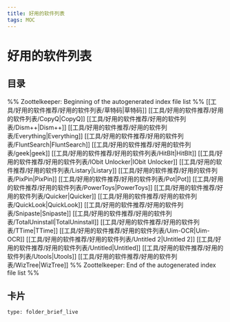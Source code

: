 ```yaml
---
title: 好用的软件列表
tags: MOC
---
```

# 好用的软件列表

## 目录



%% Zoottelkeeper: Beginning of the autogenerated index file list  %%
 [[工具/好用的软件推荐/好用的软件列表/草特码|草特码]]
 [[工具/好用的软件推荐/好用的软件列表/CopyQ|CopyQ]]
 [[工具/好用的软件推荐/好用的软件列表/Dism++|Dism++]]
 [[工具/好用的软件推荐/好用的软件列表/Everything|Everything]]
 [[工具/好用的软件推荐/好用的软件列表/FluntSearch|FluntSearch]]
 [[工具/好用的软件推荐/好用的软件列表/geek|geek]]
 [[工具/好用的软件推荐/好用的软件列表/HitBIt|HitBIt]]
 [[工具/好用的软件推荐/好用的软件列表/IObit Unlocker|IObit Unlocker]]
 [[工具/好用的软件推荐/好用的软件列表/Listary|Listary]]
 [[工具/好用的软件推荐/好用的软件列表/PixPin|PixPin]]
 [[工具/好用的软件推荐/好用的软件列表/Pot|Pot]]
 [[工具/好用的软件推荐/好用的软件列表/PowerToys|PowerToys]]
 [[工具/好用的软件推荐/好用的软件列表/Quicker|Quicker]]
 [[工具/好用的软件推荐/好用的软件列表/QuickLook|QuickLook]]
 [[工具/好用的软件推荐/好用的软件列表/Snipaste|Snipaste]]
 [[工具/好用的软件推荐/好用的软件列表/TotalUninstall|TotalUninstall]]
 [[工具/好用的软件推荐/好用的软件列表/TTime|TTime]]
 [[工具/好用的软件推荐/好用的软件列表/Uim-OCR|Uim-OCR]]
 [[工具/好用的软件推荐/好用的软件列表/Untitled 2|Untitled 2]]
 [[工具/好用的软件推荐/好用的软件列表/Untitled|Untitled]]
 [[工具/好用的软件推荐/好用的软件列表/Utools|Utools]]
 [[工具/好用的软件推荐/好用的软件列表/WizTree|WizTree]]
%% Zoottelkeeper: End of the autogenerated index file list  %%












## 卡片

```ccard
type: folder_brief_live
```



















